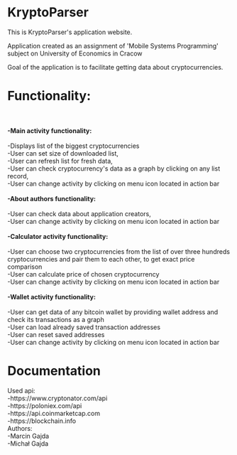 # KryptoParser
This is KryptoParser's application website.

Application created as an assignment of 'Mobile Systems Programming' subject on University of Economics in Cracow

Goal of the application is to facilitate getting data about cryptocurrencies.
<br>
<h1><b>Functionality:</b></h1>
<br><br>
 <b>-Main activity functionality:</b>
  <br><br>
    -Displays list of the biggest cryptocurrencies
    <br>
    -User can set size of downloaded list,
    <br>
    -User can refresh list for fresh data,
    <br>
    -User can check cryptocurrency's data as a graph by clicking on any list record,
    <br>
    -User can change activity by clicking on menu icon located in action bar
    <br><br>
  <b>-About authors functionality:</b>
  <br><br>
    -User can check data about application creators,
    <br>
    -User can change activity by clicking on menu icon located in action bar
    <br><br>
  <b>-Calculator activity functionality:</b>
  <br><br>
    -User can choose two cryptocurrencies from the list of over three hundreds cryptocurrencies and pair them to each other, to get exact price comparison
    <br>
    -User can calculate price of chosen cryptocurrency
    <br>
    -User can change activity by clicking on menu icon located in action bar
    <br><br>
  <b>-Wallet activity functionality:</b>
  <br><br>
    -User can get data of any bitcoin wallet by providing wallet address and check its transactions as a graph
    <br>
    -User can load already saved transaction addresses
    <br>
    -User can reset saved addresses
    <br>
    -User can change activity by clicking on menu icon located in action bar
    <br>
    <h1><b>Documentation</b></h1>
    Used api:
    <br>
    -https://www.cryptonator.com/api
    <br>
    -https://poloniex.com/api
    <br>
    -https://api.coinmarketcap.com
    <br>
    -https://blockchain.info
    <br>
    Authors:
    <br>
-Marcin Gajda
<br>
-Michał Gajda
